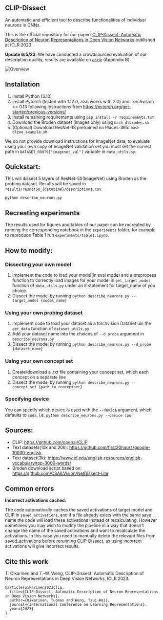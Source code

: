 ## CLIP-Dissect

An automatic and efficient tool to describe functionalities of individual neurons in DNNs.

This is the official repository for our paper: [CLIP-Dissect: Automatic Description of Neuron Representations in Deep Vision Networks](https://arxiv.org/abs/2204.10965) published at ICLR 2023. 

**Update 6/5/23**: We have conducted a crowdsourced evaluation of our description quality, results are available on [arxiv](https://arxiv.org/abs/2204.10965) (Appendix B).

![Overview](data/github_overview_figure.png)

## Installation

1. Install Python (3.10)
1. Install Pytorch (tested with 1.12.0, also works with 2.0) and Torchvision >= 0.13 following instructions from https://pytorch.org/get-started/previous-versions/
3. Install remaining requirements using `pip install -r requirements.txt`
4. Download the Broden dataset (images only) using `bash dlbroden.sh`
5. (Optional) Download ResNet-18 pretrained on Places-365: `bash dlzoo_example.sh`

We do not provide download instructions for ImageNet data, to evaluate using your own copy of ImageNet validation set you must set 
the correct path in `DATASET_ROOTS["imagenet_val"]` variable in `data_utils.py`.

## Quickstart:

This will dissect 5 layers of ResNet-50(ImageNet) using Broden as the probing dataset. Results will be saved in `results/resnet50_{datetime}/descriptions.csv`.

```
python describe_neurons.py
```

## Recreating experiments

The results used for figures and tables of our paper can be recreated by running the corresponding notebook in the `experiments` folder, for example to reproduce Table 1 run `experiments/table1.ipynb`.

## How to modify:

### Dissecting your own model

1. Implement the code to load your model(in eval mode) and a preprocess function to correctly load images for your model in `get_target_model` function of `data_utils.py` under an if statement for target_name of you choice. 
2. Dissect the model by running `python describe_neurons.py --target_model {model_name}`

### Using your own probing dataset

1. Implement code to load your dataset as a torchvision DataSet uin the `get_data` function of `dataset_utils.py`
2. Add your dataset name into the choices of `--d_probe` argument in `describe_neurons.py`
3. Dissect the model by running `python describe_neurons.py --d_probe {dataset_name}`

### Using your own concept set

1. Create/download a .txt file containing your concept set, which each concept on a separate line
2. Dissect the model by running `python describe_neurons.py --concept_set {path_to_conceptset}`

### Specifying device

You can specify which device is used with the `--device` argument, which defaults to `cuda`, i.e. `python describe_neurons.py --device cpu`

## Sources:

- CLIP: https://github.com/openai/CLIP
- Text datasets(10k and 20k): https://github.com/first20hours/google-10000-english
- Text dataset(3k): https://www.ef.edu/english-resources/english-vocabulary/top-3000-words/
- Broden download script based on: https://github.com/CSAILVision/NetDissect-Lite

## Common errors

**Incorrect activations cached:**

The code automatically caches the saved activations of target model and CLIP in `saved_activations`, and if a file already exists with the same save name the code will load these activations instead of recalculating. However sometimes you may wish to modify the pipeline in a way that doesn't change the name of the saved activations and want to recalculate the activations. In this case you need to manually delete the relevant files from saved_activations before rerunning CLIP-Dissect, as using incorrect activations will give incorrect results.

## Cite this work

T. Oikarinen and T.-W. Weng, CLIP-Dissect: Automatic Description of Neuron Representations in Deep Vision Networks, ICLR 2023.

```
@article{oikarinen2023clip,
  title={CLIP-Dissect: Automatic Description of Neuron Representations in Deep Vision Networks},
  author={Oikarinen, Tuomas and Weng, Tsui-Wei},
  journal={International Conference on Learning Representations},
  year={2023}
}
```